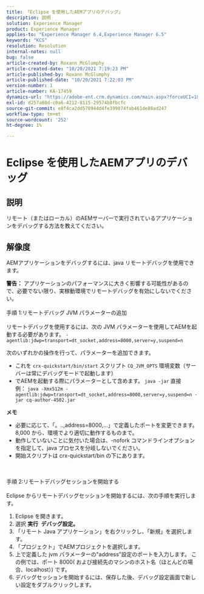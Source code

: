 ```yaml
---
title: 「Eclipse を使用したAEMアプリのデバッグ」
description: 説明
solution: Experience Manager
product: Experience Manager
applies-to: "Experience Manager 6.4,Experience Manager 6.5"
keywords: "KCS"
resolution: Resolution
internal-notes: null
bug: false
article-created-by: Roxann McGlumphy
article-created-date: "10/20/2021 7:19:23 PM"
article-published-by: Roxann McGlumphy
article-published-date: "10/20/2021 7:22:03 PM"
version-number: 1
article-number: KA-17459
dynamics-url: "https://adobe-ent.crm.dynamics.com/main.aspx?forceUCI=1&pagetype=entityrecord&etn=knowledgearticle&id=6d81c49c-da31-ec11-b6e5-000d3a5ba97a"
exl-id: d257a80d-c0a6-4212-8115-29574b8fbcfc
source-git-commit: e8f4ca2dd578944d4fe399074fab461de88ad247
workflow-type: tm+mt
source-wordcount: '252'
ht-degree: 1%

---
```


# Eclipse を使用したAEMアプリのデバッグ

## 説明


リモート（またはローカル）のAEMサーバーで実行されているアプリケーションをデバッグする方法を教えてください。


## 解像度


AEMアプリケーションをデバッグするには、java リモートデバッグを使用できます。

<b>警告：</b> アプリケーションのパフォーマンスに大きく影響する可能性があるので、必要でない限り、実稼動環境でリモートデバッグを有効にしないでください。
<br><br>手順 1:リモートデバッグ JVM パラメーターの追加<br><br>
リモートデバッグを使用するには、次の JVM パラメーターを使用してAEMを起動する必要があります。
`-agentlib:jdwp=transport=dt_socket,address=8000,server=y,suspend=n`

次のいずれかの操作を行って、パラメーターを追加できます。

- これを `crx-quickstart/bin/start` スクリプト `CQ_JVM_OPTS` 環境変数（サーバーは常にデバッグモードで起動します）
- でAEMを起動する際にパラメーターとして含めます。 `java -jar` 直接 例： `java -Xmx512m -agentlib:jdwp=transport=dt_socket,address=8000,server=y,suspend=n -jar cq-author-4502.jar`


<b>メモ</b>

- 必要に応じて、「。..,address=8000,...」で定義したポートを変更できます。 8,000 から、環境でより適切に動作するものまで。
- 動作していないことに気付いた場合は、-nofork コマンドラインオプションを指定して、java プロセスを分岐しないでください。
- 開始スクリプトは crx-quickstart/bin の下にあります。

<br><br>手順 2:リモートデバッグセッションを開始する<br><br>
Eclipse からリモートデバッグセッションを開始するには、次の手順を実行します。

1. Eclipse を開きます。
2. 選択 <b>実行</b>  <b>デバッグ設定。</b>
3. 「リモート Java アプリケーション」を右クリックし、「新規」を選択します。
4. 「プロジェクト」でAEMプロジェクトを選択します。
5. 上で定義した jvm パラメーターの&quot;address&quot;設定のポートを入力します。 この例では、ポート 8000( および接続先のマシンのホスト名（ほとんどの場合、localhost）) です。
6. デバッグセッションを開始するには、保存した後、デバッグ設定画面で新しい設定をダブルクリックします。
